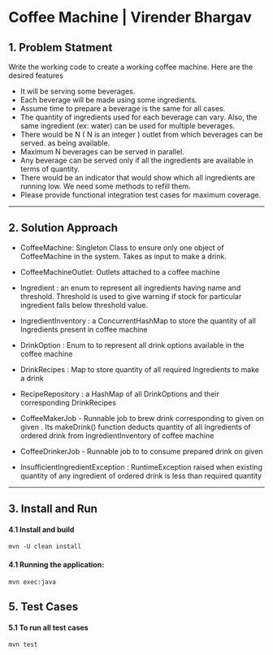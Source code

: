 # Coffee Machine | Virender Bhargav

## 1. Problem Statment
Write the working code to create a working coffee machine. Here are the desired features
* It will be serving some beverages.
* Each beverage will be made using some ingredients.
* Assume time to prepare a beverage is the same for all cases.
* The quantity of ingredients used for each beverage can vary. Also, the same ingredient (ex:
water) can be used for multiple beverages.
* There would be N ( N is an integer ) outlet from which beverages can be served. as being available.
* Maximum N beverages can be served in parallel.
* Any beverage can be served only if all the ingredients are available in terms of quantity.
* There would be an indicator that would show which all ingredients are running low. We need
some methods to refill them.
* Please provide functional integration test cases for maximum coverage.
- - - -

## 2. Solution Approach
* CoffeeMachine: Singleton Class to ensure only one object of CoffeeMachine in the system. Takes <OutletId> <DrinkId> as input to
 make a drink.
* CoffeeMachineOutlet: Outlets attached to a coffee machine
* Ingredient : an enum to represent all ingredients  having name and threshold. Threshold is used to give warning if
 stock for particular ingredient falls below threshold value.
* IngredientInventory : a ConcurrentHashMap to store the quantity of all Ingredients present in coffee machine
* DrinkOption : Enum to to represent all drink options available in the coffee machine
* DrinkRecipes : Map to store quantity of all required Ingredients to make a drink
* RecipeRepository : a HashMap of all DrinkOptions and their corresponding DrinkRecipes

* CoffeeMakerJob - Runnable job to brew drink corresponding to given <DrinkId> on given  <OutletId>. Its makeDrink()
 function deducts quantity of all Ingredients of ordered drink from IngredientInventory of coffee machine
* CoffeeDrinkerJob - Runnable job to to consume prepared drink on given <OutletId>

* InsufficientIngredientException : RuntimeException raised when existing quantity of any ingredient of ordered drink is less than required quantity
 
- - - -

## 3. Install and Run 
#### 4.1 Install and build

`mvn -U clean install`

#### 4.1 Running the application:

`mvn exec:java`

## 5. Test Cases

#### 5.1 To run all test cases

`mvn test`